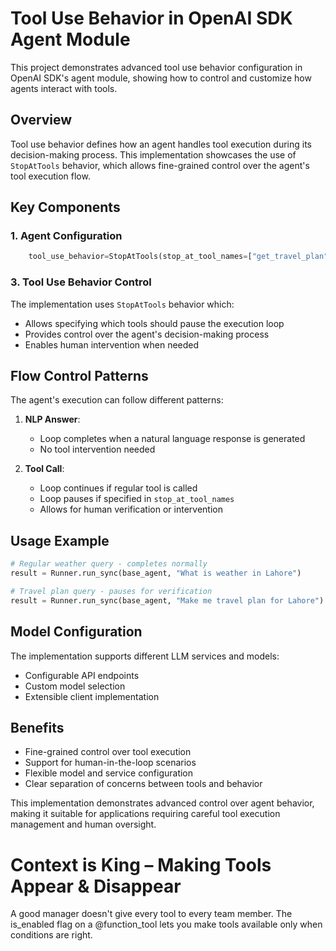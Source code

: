 # Tool Use Behavior in OpenAI SDK Agent Module

This project demonstrates advanced tool use behavior configuration in OpenAI SDK's agent module, showing how to control and customize how agents interact with tools.

## Overview

Tool use behavior defines how an agent handles tool execution during its decision-making process. This implementation showcases the use of `StopAtTools` behavior, which allows fine-grained control over the agent's tool execution flow.

## Key Components

### 1. Agent Configuration

```python
    tool_use_behavior=StopAtTools(stop_at_tool_names=["get_travel_plan"])
```


### 3. Tool Use Behavior Control

The implementation uses `StopAtTools` behavior which:
- Allows specifying which tools should pause the execution loop
- Provides control over the agent's decision-making process
- Enables human intervention when needed

## Flow Control Patterns

The agent's execution can follow different patterns:

1. **NLP Answer**: 
   - Loop completes when a natural language response is generated
   - No tool intervention needed

2. **Tool Call**:
   - Loop continues if regular tool is called
   - Loop pauses if specified in `stop_at_tool_names`
   - Allows for human verification or intervention

## Usage Example

```python
# Regular weather query - completes normally
result = Runner.run_sync(base_agent, "What is weather in Lahore")

# Travel plan query - pauses for verification
result = Runner.run_sync(base_agent, "Make me travel plan for Lahore")
```

## Model Configuration

The implementation supports different LLM services and models:
- Configurable API endpoints
- Custom model selection
- Extensible client implementation

## Benefits

- Fine-grained control over tool execution
- Support for human-in-the-loop scenarios
- Flexible model and service configuration
- Clear separation of concerns between tools and behavior

This implementation demonstrates advanced control over agent behavior, making it suitable for applications requiring careful tool execution management and human oversight.

# Context is King – Making Tools Appear & Disappear
A good manager doesn't give every tool to every team member. The is_enabled flag on a @function_tool lets you make tools available only when conditions are right.
